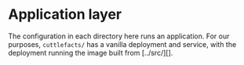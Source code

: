 # Application layer

The configuration in each directory here runs an application. For our
purposes, `cuttlefacts/` has a vanilla deployment and service, with
the deployment running the image built from [../src/][].
